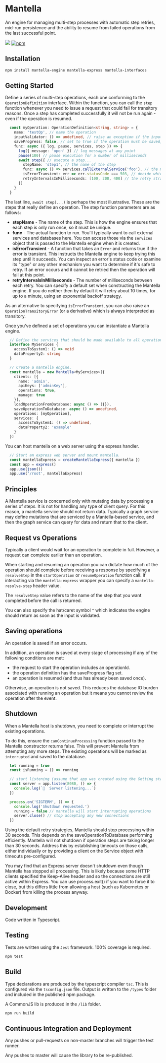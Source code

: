 # Mantella

An engine for managing multi-step processes with automatic step retries, mid-run persistence and the ability to resume from failed operations from the last successful point.

![](https://github.com/karlhulme/mantella/workflows/CD/badge.svg)
[![npm](https://img.shields.io/npm/v/mantella-engine.svg)](https://www.npmjs.com/package/mantella-engine)


## Installation

```bash
npm install mantella-engine mantella-express mantella-interfaces
```


## Getting Started

Define a series of multi-step operations, each one conforming to the `OperationDefinition` interface.  Within the function, you can call the `step` function whenever you need to issue a request that could fail for transitory reasons.  Once a step has completed successfully it will not be run again - even if the operation is resumed.

```typescript
  const myOperation: OperationDefinition<string, string> = {
    name: 'testOp', // name the operation
    inputValidator: () => undefined, // raise an exception if the input is not what you expect 
    saveProgress: false, // set to true if the operation must be saved, useful for critical operations
    func: async ({ log, pause, services, step }) => {
      log({ message: 'open' }) // log messages at any point
      pause(100) // pause execution for a number of milliseconds
      await step({ // execute a step...
        stepName: 'step1', // the name of the step
        func: async () => services.callExternalService('foo'), // the meat of the step that probably makes a network call
        isErrorTransient: err => err.statusCode === 503, // decide which errors are transient so that the engine can keep trying the step
        retryIntervalsInMilliseconds: [100, 200, 400] // the retry strategy expressed as the number of milliseconds between each attempt
      })
    }
  }
```

The last line, `await step(...)` is perhaps the most illustrative.  These are the steps that really define an operation.  The step function parameters are as follows:
* **stepName** - The name of the step.  This is how the engine ensures that each step is only run once, so it must be unique.
* **func** - The actual function to run.  You'll typically want to call external services and databases here.  You can access those via the `services` object that is passed to the Mantella engine when it is created.
* **isErrorTransient** - A function that takes an `Error` and returns true if the error is transient.  This instructs the Mantella engine to keep trying this step until it succeeds.  You can inspect an error's status code or examine its "type" or any other mechanism you want to determine if it's safe to retry.  If an error occurs and it cannot be retried then the operation will fail at this point.
* **retryIntervalsInMilliseconds** - The number of milliseconds between each retry.  You can specify a default set when constructing the Mantella engine.  If you do neither then by default it will retry about 10 times, for up to a minute, using an exponential backoff strategy.

As an alternative to specifying `isErrorTransient`, you can also raise an `OperationTransitoryError` (or a derivative) which is always interpreted as transitory.

Once you've defined a set of operations you can instantiate a Mantella engine.

```typescript
  // Define the services that should be made available to all operations.
  interface MyServices {
    accessToSystem1: () => void
    dataProperty2: string
  }

  // Create a mantella engine.
  const mantella = new Mantella<MyServices>({
    clients: [{
      name: 'admin',
      apiKeys: ['adminKey'],
      operations: true,
      manage: true
    }],
    loadOperationFromDatabase: async () => ({}),
    saveOperationToDatabase: async () => undefined,
    operations: [myOperation],
    services: {
      accessToSystem1: () => undefined,
      dataProperty2: 'example'
    }
  })
```

You can host mantella on a web server using the express handler.

```typescript
  // Start an express web server and mount mantella.
  const mantellaExpress = createMantellaExpress({ mantella })
  const app = express()
  app.use(json())
  app.use('/root', mantellaExpress)
```


## Principles

A Mantella service is concerned only with mutating data by processing a series of steps.  It is not for handling any type of client query.  For this reason, a mantella service should not return data.  Typically a graph service may define mutations that are serviced by a Mantella-based service, and then the graph service can query for data and return that to the client.


## Request vs Operations

Typically a client would wait for an operation to complete in full.  However, a request can complete earlier than an operation.

When starting and resuming an operation you can dictate how much of the operation should complete before receiving a response by specifying a `resolveStep` in the `startOperation` or `resumeOperation` function call.  If interacting via the `mantella-express` wrapper you can specify a `mantella-resolve-step` header value.

The `resolveStep` value refers to the name of the step that you want completed before the call is returned.

You can also specify the hat/caret symbol `^` which indicates the engine should return as soon as the input is validated.


## Saving operations

An operation is saved if an error occurs.

In addition, an operation is saved at every stage of processing if any of the following conditions are met:
* the request to start the operation includes an operationId.
* the operation definition has the saveProgress flag set.
* an operation is resumed (and thus has already been saved once).

Otherwise, an operation is not saved.  This reduces the database IO burden associated with running an operation but it means you cannot review the operation after the event.


## Shutdown

When a Mantella host is shutdown, you need to complete or interrupt the existing operations.

To do this, ensure the `canContinueProcessing` function passed to the Mantella constructor returns false.  This will prevent Mantella from attempting any more steps.  The existing operations will be marked as `interrupted` and saved to the database.

```typescript
  let running = true
  const isRunning = () => running

  // start listening (assume that app was created using the Getting started guide)
  const server = app.listen(8080, () => {
    console.log(`👣  Server listening...`)
  })

  process.on('SIGTERM', () => {
    console.log('Shutdown requested.')
    running = false // mantella will start interrupting operations
    server.close() // stop accepting any new connections
  })
```

Using the default retry strategies, Mantella should stop processing within 30 seconds.  This depends on the saveOperationToDatabase performing efficiently.  Mantella will not shutdown if operation steps are taking longer than 30 seconds.  Address this by establishing timeouts on those calls, either individually or by providing a client on the Service object with timeouts pre-configured.

You may find that an Express server doesn't shutdown even though Mantella has stopped all processing.  This is likely because some HTTP clients specified the Keep-Alive header and so the connections are still active within Express.  You can use process.exit() if you want to force it to close, but this differs little from allowing a host (such as Kubernetes or Docker) from killing the process anyway.


## Development

Code written in Typescript.


## Testing

Tests are written using the `Jest` framework.  100% coverage is required.

```bash
npm test
```


## Build

Type declarations are produced by the typescript compiler `tsc`.  This is configured via the `tsconfig.json` file.  Output is written to the `/types` folder and included in the published npm package.

A CommonJS lib is produced in the `/lib` folder.

```bash
npm run build
```


## Continuous Integration and Deployment

Any pushes or pull-requests on non-master branches will trigger the test runner.

Any pushes to master will cause the library to be re-published.
